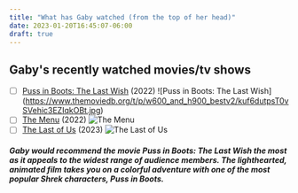 ```yaml
---
title: "What has Gaby watched (from the top of her head)"
date: 2023-01-20T16:45:07-06:00
draft: true
---
```


## Gaby's recently watched movies/tv shows


- [ ] [Puss in Boots: The Last Wish](https://www.imdb.com/title/tt3915174/) (2022)
![Puss in Boots: The Last Wish] (https://www.themoviedb.org/t/p/w600_and_h900_bestv2/kuf6dutpsT0vSVehic3EZIqkOBt.jpg)
- [ ] [The Menu](https://www.imdb.com/title/tt9764362/) (2022)
![The Menu](https://www.themoviedb.org/t/p/w600_and_h900_bestv2/fPtUgMcLIboqlTlPrq0bQpKK8eq.jpg)
- [ ] [The Last of Us](https://www.imdb.com/title/tt3581920/) (2023)
![The Last of Us](https://www.themoviedb.org/t/p/w600_and_h900_bestv2/uKvVjHNqB5VmOrdxqAt2F7J78ED.jpg)

##### Gaby would recommend the movie Puss in Boots: The Last Wish the most as it appeals to the widest range of audience members. The lighthearted, animated film takes you on a colorful adventure with one of the most popular Shrek characters, Puss in Boots. 
